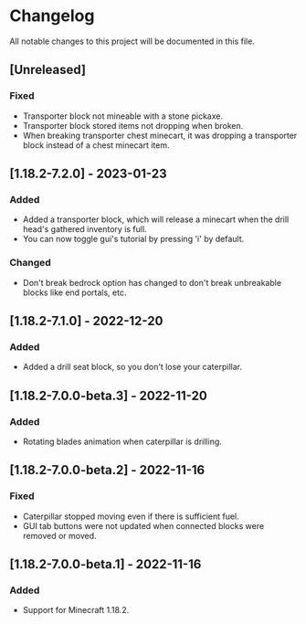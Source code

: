 # Changelog

All notable changes to this project will be documented in this file.

## [Unreleased]

### Fixed

- Transporter block not mineable with a stone pickaxe.
- Transporter block stored items not dropping when broken.
- When breaking transporter chest minecart, it was dropping a transporter block instead of a chest minecart item.

## [1.18.2-7.2.0] - 2023-01-23

### Added

- Added a transporter block, which will release a minecart when the drill head's gathered inventory is full.
- You can now toggle gui's tutorial by pressing 'i' by default.

### Changed

- Don't break bedrock option has changed to don't break unbreakable blocks like end portals, etc.

## [1.18.2-7.1.0] - 2022-12-20

### Added

- Added a drill seat block, so you don't lose your caterpillar.

## [1.18.2-7.0.0-beta.3] - 2022-11-20

### Added

- Rotating blades animation when caterpillar is drilling.

## [1.18.2-7.0.0-beta.2] - 2022-11-16

### Fixed

- Caterpillar stopped moving even if there is sufficient fuel.
- GUI tab buttons were not updated when connected blocks were removed or moved.

## [1.18.2-7.0.0-beta.1] - 2022-11-16

### Added

- Support for Minecraft 1.18.2.